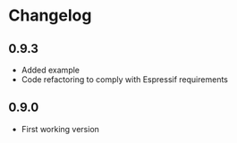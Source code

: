 # Changelog

## 0.9.3

- Added example
- Code refactoring to comply with Espressif requirements

## 0.9.0

- First working version
